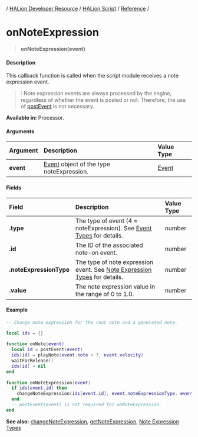 / [HALion Developer Resource](../../HALion-Developer-Resource.md) / [HALion Script](./HALion-Script.md) / [Reference](./Reference.md) /

# onNoteExpression

>**onNoteExpression(event)**

#### Description

This callback function is called when the script module receives a note expression event.

>&#10069; Note expression events are always processed by the engine, regardless of whether the event is posted or not. Therefore, the use of [postEvent](./postEvent.md) is not necessary.

**Available in:** Processor.

#### Arguments

|Argument|Description|Value Type|
|:-|:-|:-|
|**event**|[Event](./Event.md) object of the type noteExpression.|[Event](./Event.md)|

#### Fields

|Field|Description|Value Type|
|:-|:-|:-|
|**.type**|The type of event (4 = noteExpression). See [Event Types](./Event-Types.md) for details.|number|
|**.id**|The ID of the associated note-on event.|number|
|**.noteExpressionType**|The type of note expression event. See [Note Expression Types](./Note-Expression-Types.md) for details.|number|
|**.value**|The note expression value in the range of 0 to 1.0.|number|

#### Example

```lua
-- Change note expression for the root note and a generated note.

local ids = {}
 
function onNote(event)
  local id = postEvent(event)
  ids[id] = playNote(event.note + 7, event.velocity)
  waitForRelease()
  ids[id] = nil
end
 
function onNoteExpression(event)
  if ids[event.id] then
    changeNoteExpression(ids[event.id], event.noteExpressionType, event.value)
  end
  -- postEvent(event) is not required for onNoteExpression.
end
```

**See also:** [changeNoteExpression](./changeNoteExpression.md), [getNoteExpression](./getNoteExpression.md), [Note Expression Types](./Note-Expression-Types.md)